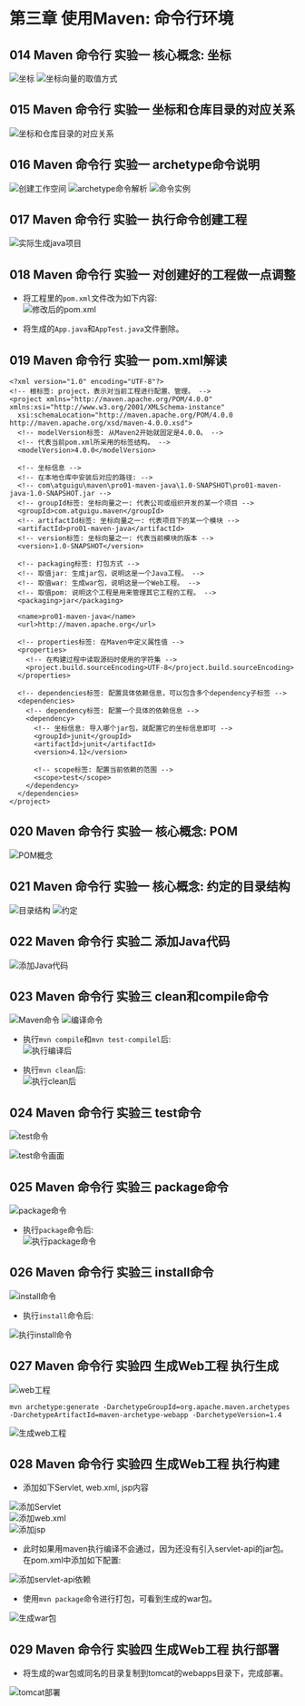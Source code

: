# 第三章 使用Maven: 命令行环境

## 014 Maven 命令行 实验一 核心概念: 坐标

![坐标](./images/014_a_maven_coordinate.png)
![坐标向量的取值方式](./images/014_b_maven_coordinate_values.png)

## 015 Maven 命令行 实验一 坐标和仓库目录的对应关系

![坐标和仓库目录的对应关系](./images/015_a_coordinate_path_mapping.png)

## 016 Maven 命令行 实验一 archetype命令说明

![创建工作空间](./images/016_a_working_space.png)
![archetype命令解析](./images/016_b_archetype_command.png)
![命令实例](./images/016_c_command_example.png)

## 017 Maven 命令行 实验一 执行命令创建工程

![实际生成java项目](./images/017_a_archetype_generate_executed.png)

## 018 Maven 命令行 实验一 对创建好的工程做一点调整

* 将工程里的`pom.xml`文件改为如下内容:  
![修改后的pom.xml](./images/018_a_pom_modified.png)

* 将生成的`App.java`和`AppTest.java`文件删除。

## 019 Maven 命令行 实验一 pom.xml解读

```
<?xml version="1.0" encoding="UTF-8"?>
<!-- 根标签: project，表示对当前工程进行配置、管理。 -->
<project xmlns="http://maven.apache.org/POM/4.0.0" xmlns:xsi="http://www.w3.org/2001/XMLSchema-instance"
  xsi:schemaLocation="http://maven.apache.org/POM/4.0.0 http://maven.apache.org/xsd/maven-4.0.0.xsd">
  <!-- modelVersion标签: 从Maven2开始就固定是4.0.0。 -->
  <!-- 代表当前pom.xml所采用的标签结构。 -->
  <modelVersion>4.0.0</modelVersion>

  <!-- 坐标信息 -->
  <!-- 在本地仓库中安装后对应的路径: -->
  <!-- com\atguigu\maven\pro01-maven-java\1.0-SNAPSHOT\pro01-maven-java-1.0-SNAPSHOT.jar -->
  <!-- groupId标签: 坐标向量之一: 代表公司或组织开发的某一个项目 -->
  <groupId>com.atguigu.maven</groupId>
  <!-- artifactId标签: 坐标向量之一: 代表项目下的某一个模块 -->
  <artifactId>pro01-maven-java</artifactId>
  <!-- version标签: 坐标向量之一: 代表当前模块的版本 -->
  <version>1.0-SNAPSHOT</version>
  
  <!-- packaging标签: 打包方式 -->
  <!-- 取值jar: 生成jar包，说明这是一个Java工程。 -->
  <!-- 取值war: 生成war包，说明这是一个Web工程。 -->
  <!-- 取值pom: 说明这个工程是用来管理其它工程的工程。 -->
  <packaging>jar</packaging>

  <name>pro01-maven-java</name>
  <url>http://maven.apache.org</url>

  <!-- properties标签: 在Maven中定义属性值 -->
  <properties>
	<!-- 在构建过程中读取源码时使用的字符集 -->
    <project.build.sourceEncoding>UTF-8</project.build.sourceEncoding>
  </properties>
  
  <!-- dependencies标签: 配置具体依赖信息，可以包含多个dependency子标签 -->
  <dependencies>
	<!-- dependency标签: 配置一个具体的依赖信息 -->
    <dependency>
	  <!-- 坐标信息: 导入哪个jar包，就配置它的坐标信息即可 -->
      <groupId>junit</groupId>
      <artifactId>junit</artifactId>
      <version>4.12</version>
	  
	  <!-- scope标签: 配置当前依赖的范围 -->
      <scope>test</scope>
    </dependency>
  </dependencies>
</project>
```

## 020 Maven 命令行 实验一 核心概念: POM

![POM概念](./images/020_a_pom_concept.png)

## 021 Maven 命令行 实验一 核心概念: 约定的目录结构

![目录结构](./images/021_a_directory_structure.png)
![约定](./images/021_b_convention_over_configuration.png)

## 022 Maven 命令行 实验二 添加Java代码

![添加Java代码](./images/022_a_add_java_code.png)

## 023 Maven 命令行 实验三 clean和compile命令

![Maven命令](./images/023_a_maven_command.png)
![编译命令](./images/023_b_command_compile.png)

* 执行`mvn compile`和`mvn test-compilel`后:  
![执行编译后](./images/023_c_after_compile.png)

* 执行`mvn clean`后:  
![执行clean后](./images/023_d_after_clean.png)

## 024 Maven 命令行 实验三 test命令

![test命令](./images/024_a_command_test.png)

![test命令画面](./images/024_b_test_result.png)

## 025 Maven 命令行 实验三 package命令

![package命令](./images/025_a_command_package.png)

* 执行`package`命令后:  
![执行package命令](./images/025_b_after_package.png)

## 026 Maven 命令行 实验三 install命令

![install命令](./images/026_a_command_install.png)  

* 执行`install`命令后:  

![执行install命令](./images/026_b_after_install.png)

## 027 Maven 命令行 实验四 生成Web工程 执行生成

![web工程](./images/027_a_webapp_archetype.png)  

```
mvn archetype:generate -DarchetypeGroupId=org.apache.maven.archetypes -DarchetypeArtifactId=maven-archetype-webapp -DarchetypeVersion=1.4
```

![生成web工程](./images/027_b_generate_web_project.png)  

## 028 Maven 命令行 实验四 生成Web工程 执行构建

* 添加如下Servlet, web.xml, jsp内容

![添加Servlet](./images/028_a_add_servlet.png)  
![添加web.xml](./images/028_b_add_web_xml.png)  
![添加jsp](./images/028_c_add_jsp.png)  

* 此时如果用maven执行编译不会通过，因为还没有引入servlet-api的jar包。在pom.xml中添加如下配置:

![添加servlet-api依赖](./images/028_d_servlet_api_dependency.png)  

* 使用`mvn package`命令进行打包，可看到生成的war包。

![生成war包](./images/028_e_package_war.png)  

## 029 Maven 命令行 实验四 生成Web工程 执行部署

* 将生成的war包或同名的目录复制到tomcat的webapps目录下，完成部署。

![tomcat部署](./images/029_a_deploy_to_tomcat.png)  